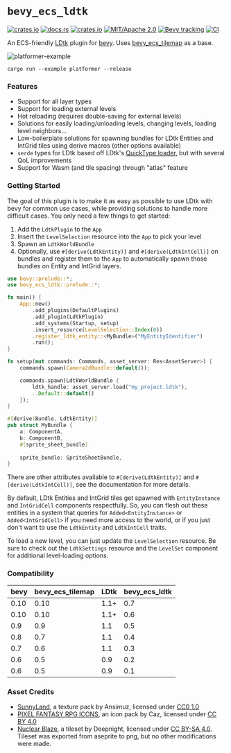 # `bevy_ecs_ldtk`
[![crates.io](https://img.shields.io/crates/v/bevy_ecs_ldtk)](https://crates.io/crates/bevy_ecs_ldtk)
[![docs.rs](https://docs.rs/bevy_ecs_ldtk/badge.svg)](https://docs.rs/bevy_ecs_ldtk)
[![crates.io](https://img.shields.io/crates/d/bevy_ecs_ldtk)](https://crates.io/crates/bevy_ecs_ldtk)
[![MIT/Apache 2.0](https://img.shields.io/badge/license-MIT%2FApache-blue.svg)](./LICENSE)
[![Bevy tracking](https://img.shields.io/badge/Bevy%20tracking-released%20version-lightblue)](https://github.com/bevyengine/bevy/blob/main/docs/plugins_guidelines.md#main-branch-tracking)
[![CI](https://github.com/Trouv/bevy_ecs_ldtk/actions/workflows/ci.yml/badge.svg)](https://github.com/Trouv/bevy_ecs_ldtk/actions/workflows/ci.yml)

An ECS-friendly [LDtk](https://ldtk.io/) plugin for [bevy](https://github.com/bevyengine/bevy).
Uses [bevy_ecs_tilemap](https://github.com/StarArawn/bevy_ecs_tilemap) as a
base.

![platformer-example](repo/platformer-example.gif)

`cargo run --example platformer --release`

### Features
- Support for all layer types
- Support for loading external levels
- Hot reloading (requires double-saving for external levels)
- Solutions for easily loading/unloading levels, changing levels, loading level neighbors...
- Low-boilerplate solutions for spawning bundles for LDtk Entities and IntGrid
  tiles using derive macros (other options available)
- `serde` types for LDtk based off LDtk's [QuickType
  loader](https://ldtk.io/files/quicktype/LdtkJson.rs), but with several QoL
  improvements
- Support for Wasm (and tile spacing) through "atlas" feature

### Getting Started
The goal of this plugin is to make it as easy as possible to use LDtk with bevy
for common use cases, while providing solutions to handle more difficult cases.
You only need a few things to get started:
1. Add the `LdtkPlugin` to the `App`
2. Insert the `LevelSelection` resource into the `App` to pick your level
3. Spawn an `LdtkWorldBundle`
4. Optionally, use `#[derive(LdtkEntity)]` and `#[derive(LdtkIntCell)]` on
   bundles and register them to the `App` to automatically spawn those bundles
   on Entity and IntGrid layers.

```rust
use bevy::prelude::*;
use bevy_ecs_ldtk::prelude::*;

fn main() {
    App::new()
        .add_plugins(DefaultPlugins)
        .add_plugin(LdtkPlugin)
        .add_systems(Startup, setup)
        .insert_resource(LevelSelection::Index(0))
        .register_ldtk_entity::<MyBundle>("MyEntityIdentifier")
        .run();
}

fn setup(mut commands: Commands, asset_server: Res<AssetServer>) {
    commands.spawn(Camera2dBundle::default());

    commands.spawn(LdtkWorldBundle {
        ldtk_handle: asset_server.load("my_project.ldtk"),
        ..Default::default()
    });
}

#[derive(Bundle, LdtkEntity)]
pub struct MyBundle {
    a: ComponentA,
    b: ComponentB,
    #[sprite_sheet_bundle]
    
    sprite_bundle: SpriteSheetBundle,
}
```

There are other attributes available to `#[derive(LdtkEntity)]` and `#[derive(LdtkIntCell)]`, see the documentation for more details.

By default, LDtk Entities and IntGrid tiles get spawned with `EntityInstance`
and `IntGridCell` components respectfully.
So, you can flesh out these entities in a system that queries for
`Added<EntityInstance>` or `Added<IntGridCell>` if you need more access to the
world, or if you just don't want to use the `LdtkEntity` and `LdtkIntCell`
traits.

To load a new level, you can just update the `LevelSelection` resource.
Be sure to check out the `LdtkSettings` resource and the `LevelSet` component
for additional level-loading options.

### Compatibility
| bevy | bevy_ecs_tilemap | LDtk | bevy_ecs_ldtk |
| --- | --- | --- | --- |
| 0.10 | 0.10 | 1.1+ | 0.7 |
| 0.10 | 0.10 | 1.1+ | 0.6 |
| 0.9 | 0.9 | 1.1 | 0.5 |
| 0.8 | 0.7 | 1.1 | 0.4 |
| 0.7 | 0.6 | 1.1 | 0.3 |
| 0.6 | 0.5 | 0.9 | 0.2 |
| 0.6 | 0.5 | 0.9 | 0.1 |

### Asset Credits
- [SunnyLand](https://ansimuz.itch.io/sunny-land-pixel-game-art), a texture pack by Ansimuz, licensed under [CC0 1.0](https://creativecommons.org/publicdomain/zero/1.0/)
- [PIXEL FANTASY RPG ICONS](https://cazwolf.itch.io/caz-pixel-free), an icon pack by Caz, licensed under [CC BY 4.0](https://creativecommons.org/licenses/by/4.0/)
- [Nuclear Blaze](https://github.com/deepnight/ldtk/blob/master/app/extraFiles/samples/atlas/NuclearBlaze_by_deepnight.aseprite), a tileset by Deepnight, licensed under [CC BY-SA 4.0](https://creativecommons.org/licenses/by-sa/4.0/). Tileset was exported from aseprite to png, but no other modifications were made.
